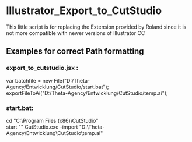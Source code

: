# Illustrator_Export_to_CutStudio
This little script is for replacing the Extension provided by Roland since it is not more compatible with newer versions of Illustrator CC


## Examples for correct Path formatting

### export_to_cutstudio.jsx :
var batchfile = new File("D:/Theta-Agency/Entwicklung/CutStudio/start.bat");<br />
exportFileToAi("D:/Theta-Agency/Entwicklung/CutStudio/temp.ai");

### start.bat:
cd "C:\Program Files (x86)\CutStudio"<br />
start "" CutStudio.exe -import "D:\Theta-Agency\Entwicklung\CutStudio\temp.ai"




